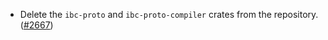 - Delete the `ibc-proto` and `ibc-proto-compiler` crates from the repository. 
  ([#2667](https://github.com/informalsystems/ibc-rs/issues/2667))
